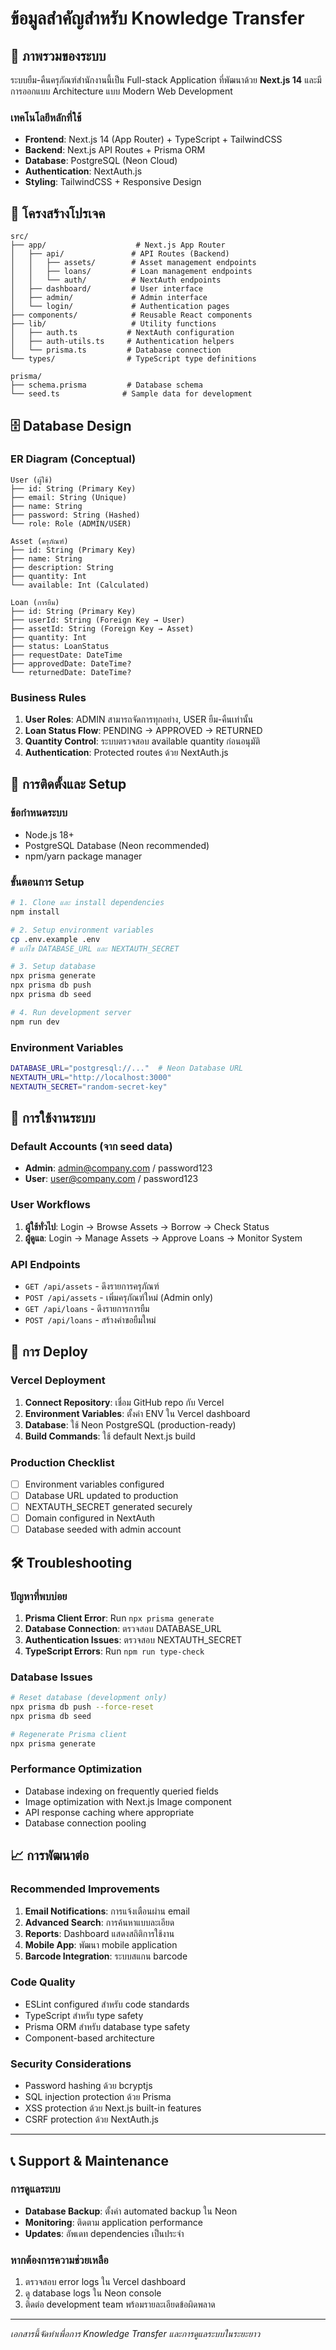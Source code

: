 # ข้อมูลสำคัญสำหรับ Knowledge Transfer

## 🎯 ภาพรวมของระบบ

ระบบยืม-คืนครุภัณฑ์สำนักงานนี้เป็น Full-stack Application ที่พัฒนาด้วย **Next.js 14** และมีการออกแบบ Architecture แบบ Modern Web Development

### เทคโนโลยีหลักที่ใช้
- **Frontend**: Next.js 14 (App Router) + TypeScript + TailwindCSS
- **Backend**: Next.js API Routes + Prisma ORM
- **Database**: PostgreSQL (Neon Cloud)
- **Authentication**: NextAuth.js
- **Styling**: TailwindCSS + Responsive Design

## 📁 โครงสร้างโปรเจค

```
src/
├── app/                    # Next.js App Router
│   ├── api/               # API Routes (Backend)
│   │   ├── assets/        # Asset management endpoints
│   │   ├── loans/         # Loan management endpoints
│   │   └── auth/          # NextAuth endpoints
│   ├── dashboard/         # User interface
│   ├── admin/             # Admin interface
│   └── login/             # Authentication pages
├── components/            # Reusable React components
├── lib/                   # Utility functions
│   ├── auth.ts           # NextAuth configuration
│   ├── auth-utils.ts     # Authentication helpers
│   └── prisma.ts         # Database connection
└── types/                # TypeScript type definitions

prisma/
├── schema.prisma         # Database schema
└── seed.ts              # Sample data for development
```

## 🗄️ Database Design

### ER Diagram (Conceptual)
```
User (ผู้ใช้)
├── id: String (Primary Key)
├── email: String (Unique)
├── name: String
├── password: String (Hashed)
└── role: Role (ADMIN/USER)

Asset (ครุภัณฑ์)
├── id: String (Primary Key)
├── name: String
├── description: String
├── quantity: Int
└── available: Int (Calculated)

Loan (การยืม)
├── id: String (Primary Key)
├── userId: String (Foreign Key → User)
├── assetId: String (Foreign Key → Asset)
├── quantity: Int
├── status: LoanStatus
├── requestDate: DateTime
├── approvedDate: DateTime?
└── returnedDate: DateTime?
```

### Business Rules
1. **User Roles**: ADMIN สามารถจัดการทุกอย่าง, USER ยืม-คืนเท่านั้น
2. **Loan Status Flow**: PENDING → APPROVED → RETURNED
3. **Quantity Control**: ระบบตรวจสอบ available quantity ก่อนอนุมัติ
4. **Authentication**: Protected routes ด้วย NextAuth.js

## 🔧 การติดตั้งและ Setup

### ข้อกำหนดระบบ
- Node.js 18+ 
- PostgreSQL Database (Neon recommended)
- npm/yarn package manager

### ขั้นตอนการ Setup
```bash
# 1. Clone และ install dependencies
npm install

# 2. Setup environment variables
cp .env.example .env
# แก้ไข DATABASE_URL และ NEXTAUTH_SECRET

# 3. Setup database
npx prisma generate
npx prisma db push
npx prisma db seed

# 4. Run development server
npm run dev
```

### Environment Variables
```bash
DATABASE_URL="postgresql://..."  # Neon Database URL
NEXTAUTH_URL="http://localhost:3000"
NEXTAUTH_SECRET="random-secret-key"
```

## 👥 การใช้งานระบบ

### Default Accounts (จาก seed data)
- **Admin**: admin@company.com / password123
- **User**: user@company.com / password123

### User Workflows
1. **ผู้ใช้ทั่วไป**: Login → Browse Assets → Borrow → Check Status
2. **ผู้ดูแล**: Login → Manage Assets → Approve Loans → Monitor System

### API Endpoints
- `GET /api/assets` - ดึงรายการครุภัณฑ์
- `POST /api/assets` - เพิ่มครุภัณฑ์ใหม่ (Admin only)
- `GET /api/loans` - ดึงรายการการยืม
- `POST /api/loans` - สร้างคำขอยืมใหม่

## 🚀 การ Deploy

### Vercel Deployment
1. **Connect Repository**: เชื่อม GitHub repo กับ Vercel
2. **Environment Variables**: ตั้งค่า ENV ใน Vercel dashboard
3. **Database**: ใช้ Neon PostgreSQL (production-ready)
4. **Build Commands**: ใช้ default Next.js build

### Production Checklist
- [ ] Environment variables configured
- [ ] Database URL updated to production
- [ ] NEXTAUTH_SECRET generated securely
- [ ] Domain configured in NextAuth
- [ ] Database seeded with admin account

## 🛠️ Troubleshooting

### ปัญหาที่พบบ่อย
1. **Prisma Client Error**: Run `npx prisma generate`
2. **Database Connection**: ตรวจสอบ DATABASE_URL
3. **Authentication Issues**: ตรวจสอบ NEXTAUTH_SECRET
4. **TypeScript Errors**: Run `npm run type-check`

### Database Issues
```bash
# Reset database (development only)
npx prisma db push --force-reset
npx prisma db seed

# Regenerate Prisma client
npx prisma generate
```

### Performance Optimization
- Database indexing on frequently queried fields
- Image optimization with Next.js Image component
- API response caching where appropriate
- Database connection pooling

## 📈 การพัฒนาต่อ

### Recommended Improvements
1. **Email Notifications**: การแจ้งเตือนผ่าน email
2. **Advanced Search**: การค้นหาแบบละเอียด
3. **Reports**: Dashboard แสดงสถิติการใช้งาน
4. **Mobile App**: พัฒนา mobile application
5. **Barcode Integration**: ระบบสแกน barcode

### Code Quality
- ESLint configured สำหรับ code standards
- TypeScript สำหรับ type safety
- Prisma ORM สำหรับ database type safety
- Component-based architecture

### Security Considerations
- Password hashing ด้วย bcryptjs
- SQL injection protection ด้วย Prisma
- XSS protection ด้วย Next.js built-in features
- CSRF protection ด้วย NextAuth.js

---

## 📞 Support & Maintenance

### การดูแลระบบ
- **Database Backup**: ตั้งค่า automated backup ใน Neon
- **Monitoring**: ติดตาม application performance
- **Updates**: อัพเดท dependencies เป็นประจำ

### หากต้องการความช่วยเหลือ
1. ตรวจสอบ error logs ใน Vercel dashboard
2. ดู database logs ใน Neon console  
3. ติดต่อ development team พร้อมรายละเอียดข้อผิดพลาด

---

*เอกสารนี้จัดทำเพื่อการ Knowledge Transfer และการดูแลระบบในระยะยาว*